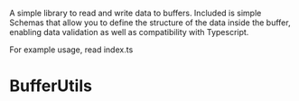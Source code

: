 A simple library to read and write data to buffers. Included is simple Schemas that allow you to define the structure of the data inside the buffer, enabling data validation as well as compatibility with Typescript.

For example usage, read index.ts


# BufferUtils

